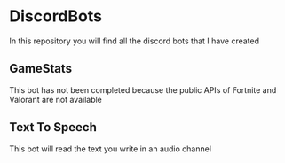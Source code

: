 # DiscordBots
In this repository you will find all the discord bots that I have created

## GameStats
This bot has not been completed because the public APIs of Fortnite and Valorant are not available

## Text To Speech
This bot will read the text you write in an audio channel